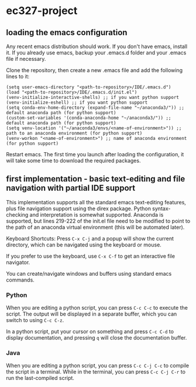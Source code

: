 # ec327-project

## loading the emacs configuration
Any recent emacs distribution should work.  If you don't have emacs, install it.
If you already use emacs, backup your .emacs.d folder and your .emacs file if necessary.

Clone the repository, then create a new .emacs file and add the following lines to it:
```
(setq user-emacs-directory "<path-to-repository>/IDE/.emacs.d")
(load "<path-to-repository>/IDE/.emacs.d/init.el")
(venv-initialize-interactive-shells) ;; if you want python support
(venv-initialize-eshell) ;; if you want python support
(setq conda-env-home-directory (expand-file-name "~/anaconda3/")) ;; default anaconda path (for python support)
(custom-set-variables '(conda-anaconda-home "~/anaconda3/")) ;; default anaconda path (for python support)
(setq venv-location '("~/anaconda3/envs/<name-of-environment>")) ;; path to an anaconda environment (for python support)
(venv-workon "<name-of-environment>") ;; name of anaconda environment (for python support)

```
Restart emacs.  The first time you launch after loading the configuration, it will take some time to download the required packages.


## first implementation - basic text-editing and file navigation with partial IDE support
This implementation supports all the standard emacs text-editing features, plus file navigation support using the direx package.  Python syntax-checking and interpretation is somewhat supported.  Anaconda is supported, but lines 219-222 of the init.el file need to be modified to point to the path of an anaconda virtual environment (this will be automated later).

Keyboard Shortcuts:
Press `C-x C-j` and a popup will show the current directory, which can be navigated using the keyboard or mouse.

If you prefer to use the keyboard, use `C-x C-f` to get an interactive file navigator.

You can create/navigate windows and buffers using standard emacs commands.

### Python

When you are editing a python script, you can press `C-c C-c` to execute the script.  The output will be displayed in a separate buffer, which you can switch to using `C-c C-z`.

In a python script, put your cursor on something and press `C-c C-d` to display documentation, and pressing `q` will close the documentation buffer.

### Java
When you are editing a python script, you can press `C-c C-j C-c` to compile the script in a terminal.  While in the terminal, you can press `C-c C-j C-r` to run the last-compiled script.
